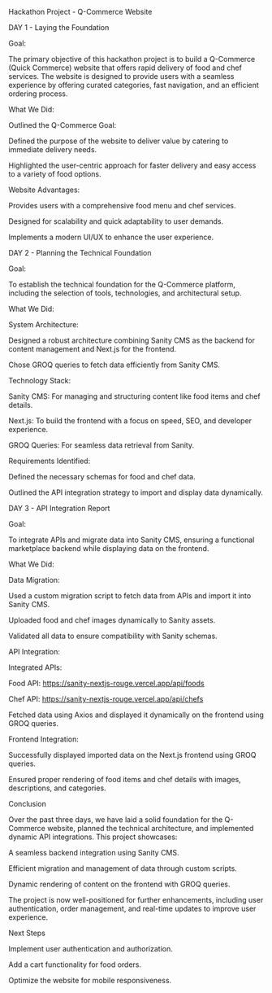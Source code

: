Hackathon Project - Q-Commerce Website

DAY 1 - Laying the Foundation

Goal:

The primary objective of this hackathon project is to build a Q-Commerce (Quick Commerce) website that offers rapid delivery of food and chef services. The website is designed to provide users with a seamless experience by offering curated categories, fast navigation, and an efficient ordering process.

What We Did:

Outlined the Q-Commerce Goal:

Defined the purpose of the website to deliver value by catering to immediate delivery needs.

Highlighted the user-centric approach for faster delivery and easy access to a variety of food options.

Website Advantages:

Provides users with a comprehensive food menu and chef services.

Designed for scalability and quick adaptability to user demands.

Implements a modern UI/UX to enhance the user experience.

DAY 2 - Planning the Technical Foundation

Goal:

To establish the technical foundation for the Q-Commerce platform, including the selection of tools, technologies, and architectural setup.

What We Did:

System Architecture:

Designed a robust architecture combining Sanity CMS as the backend for content management and Next.js for the frontend.

Chose GROQ queries to fetch data efficiently from Sanity CMS.

Technology Stack:

Sanity CMS: For managing and structuring content like food items and chef details.

Next.js: To build the frontend with a focus on speed, SEO, and developer experience.

GROQ Queries: For seamless data retrieval from Sanity.

Requirements Identified:

Defined the necessary schemas for food and chef data.

Outlined the API integration strategy to import and display data dynamically.

DAY 3 - API Integration Report

Goal:

To integrate APIs and migrate data into Sanity CMS, ensuring a functional marketplace backend while displaying data on the frontend.

What We Did:

Data Migration:

Used a custom migration script to fetch data from APIs and import it into Sanity CMS.

Uploaded food and chef images dynamically to Sanity assets.

Validated all data to ensure compatibility with Sanity schemas.

API Integration:

Integrated APIs:

Food API: https://sanity-nextjs-rouge.vercel.app/api/foods

Chef API: https://sanity-nextjs-rouge.vercel.app/api/chefs

Fetched data using Axios and displayed it dynamically on the frontend using GROQ queries.

Frontend Integration:

Successfully displayed imported data on the Next.js frontend using GROQ queries.

Ensured proper rendering of food items and chef details with images, descriptions, and categories.

Conclusion

Over the past three days, we have laid a solid foundation for the Q-Commerce website, planned the technical architecture, and implemented dynamic API integrations. This project showcases:

A seamless backend integration using Sanity CMS.

Efficient migration and management of data through custom scripts.

Dynamic rendering of content on the frontend with GROQ queries.

The project is now well-positioned for further enhancements, including user authentication, order management, and real-time updates to improve user experience.

Next Steps

Implement user authentication and authorization.

Add a cart functionality for food orders.

Optimize the website for mobile responsiveness.
